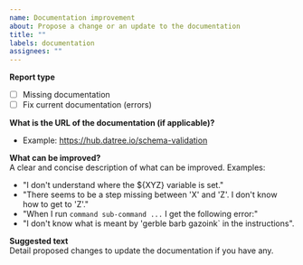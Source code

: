 ```yaml
---
name: Documentation improvement
about: Propose a change or an update to the documentation
title: ""
labels: documentation
assignees: ""
---
```


**Report type**

- [ ] Missing documentation
- [ ] Fix current documentation (errors)

**What is the URL of the documentation (if applicable)?**
- Example: https://hub.datree.io/schema-validation
 
**What can be improved?**  
A clear and concise description of what can be improved.
Examples:  
- "I don't understand where the ${XYZ} variable is set."
- "There seems to be a step missing between 'X' and 'Z'.   I don't know how to get to 'Z'."
- "When I run `command sub-command ...`  I get the following error:"
- "I don't know what is meant by 'gerble barb gazoink` in the instructions".

**Suggested text**  
Detail proposed changes to update the documentation if you have any.
